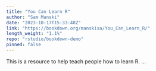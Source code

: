 ```yaml
---
title: "You Can Learn R"
author: "Sam Manski"
date: "2023-10-17T15:33:48Z"
link: "https://bookdown.org/manskisa/You_Can_Learn_R/"
length_weight: "1.1%"
repo: "rstudio/bookdown-demo"
pinned: false
---
```


This is a resource to help teach people how to learn R. ...
